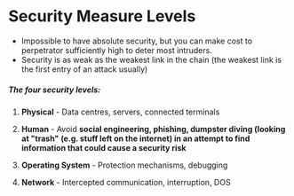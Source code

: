 
# Security Measure Levels

- Impossible to have absolute security, but you can make cost to perpetrator sufficiently high to deter most intruders.
- Security is as weak as the weakest link in the chain (the weakest link is the first entry of an attack usually)

##### The four security levels:

1. **Physical** - Data centres, servers, connected terminals

2. **Human** - Avoid **social engineering, phishing, dumpster diving (looking at "trash" (e.g. stuff left on the internet) in an attempt to find information that could cause a security risk**

3. **Operating System** - Protection mechanisms, debugging

4. **Network** - Intercepted communication, interruption, DOS
